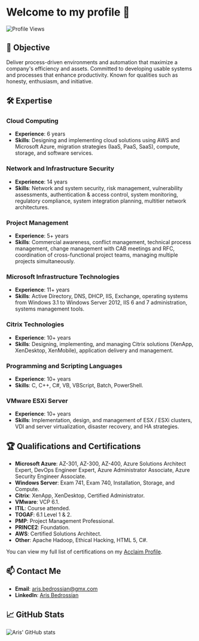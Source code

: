 # Welcome to my profile 👋

![Profile Views](https://komarev.com/ghpvc/?username=ArisBedrossian&color=blue)

## 🎯 Objective
Deliver process-driven environments and automation that maximize a company's efficiency and assets. Committed to developing usable systems and processes that enhance productivity. Known for qualities such as honesty, enthusiasm, and initiative.

## 🛠️ Expertise
### Cloud Computing
- **Experience**: 6 years
- **Skills**: Designing and implementing cloud solutions using AWS and Microsoft Azure, migration strategies (IaaS, PaaS, SaaS), compute, storage, and software services.

### Network and Infrastructure Security
- **Experience**: 14 years
- **Skills**: Network and system security, risk management, vulnerability assessments, authentication & access control, system monitoring, regulatory compliance, system integration planning, multitier network architectures.

### Project Management
- **Experience**: 5+ years
- **Skills**: Commercial awareness, conflict management, technical process management, change management with CAB meetings and RFC, coordination of cross-functional project teams, managing multiple projects simultaneously.

### Microsoft Infrastructure Technologies
- **Experience**: 11+ years
- **Skills**: Active Directory, DNS, DHCP, IIS, Exchange, operating systems from Windows 3.1 to Windows Server 2012, IIS 6 and 7 administration, systems management tools.

### Citrix Technologies
- **Experience**: 10+ years
- **Skills**: Designing, implementing, and managing Citrix solutions (XenApp, XenDesktop, XenMobile), application delivery and management.

### Programming and Scripting Languages
- **Experience**: 10+ years
- **Skills**: C, C++, C#, VB, VBScript, Batch, PowerShell.

### VMware ESXi Server
- **Experience**: 10+ years
- **Skills**: Implementation, design, and management of ESX / ESXi clusters, VDI and server virtualization, disaster recovery, and HA strategies.

## 🏆 Qualifications and Certifications
- **Microsoft Azure**: AZ-301, AZ-300, AZ-400, Azure Solutions Architect Expert, DevOps Engineer Expert, Azure Administrator Associate, Azure Security Engineer Associate.
- **Windows Server**: Exam 741, Exam 740, Installation, Storage, and Compute.
- **Citrix**: XenApp, XenDesktop, Certified Administrator.
- **VMware**: VCP 6.1.
- **ITIL**: Course attended.
- **TOGAF**: 6.1 Level 1 & 2.
- **PMP**: Project Management Professional.
- **PRINCE2**: Foundation.
- **AWS**: Certified Solutions Architect.
- **Other**: Apache Hadoop, Ethical Hacking, HTML 5, C#.

You can view my full list of certifications on my [Acclaim Profile](https://www.youracclaim.com/users/yourusername/badges).

## 📫 Contact Me
- **Email**: [aris.bedrossian@gmx.com](mailto:aris.bedrossian@gmx.com)
- **LinkedIn**: [Aris Bedrossian](https://qa.linkedin.com/in/aris-bedrossian-3aa42317)

## 📈 GitHub Stats
![Aris' GitHub stats](https://github-readme-stats.vercel.app/api?username=ArisBedrossian&show_icons=true&theme=radical)
